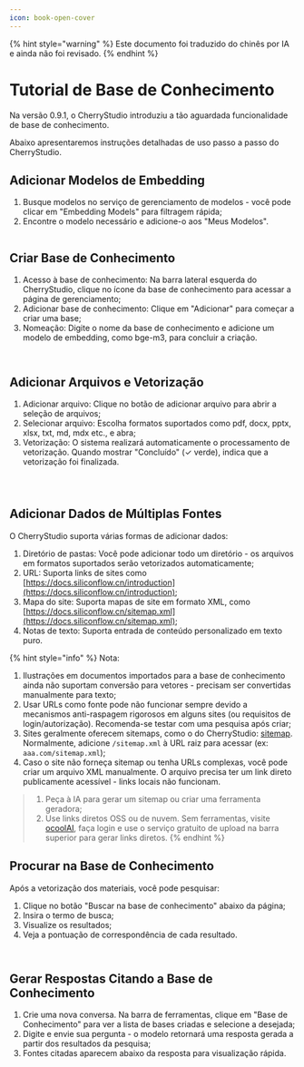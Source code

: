 ```yaml
---
icon: book-open-cover
---
```


{% hint style="warning" %}
Este documento foi traduzido do chinês por IA e ainda não foi revisado.
{% endhint %}

# Tutorial de Base de Conhecimento

Na versão 0.9.1, o CherryStudio introduziu a tão aguardada funcionalidade de base de conhecimento.

Abaixo apresentaremos instruções detalhadas de uso passo a passo do CherryStudio.

## Adicionar Modelos de Embedding

1. Busque modelos no serviço de gerenciamento de modelos - você pode clicar em "Embedding Models" para filtragem rápida;
2. Encontre o modelo necessário e adicione-o aos "Meus Modelos".

<figure><img src="../.gitbook/assets/image.webp" alt=""><figcaption></figcaption></figure>

## Criar Base de Conhecimento

1. Acesso à base de conhecimento: Na barra lateral esquerda do CherryStudio, clique no ícone da base de conhecimento para acessar a página de gerenciamento;
2. Adicionar base de conhecimento: Clique em "Adicionar" para começar a criar uma base;
3. Nomeação: Digite o nome da base de conhecimento e adicione um modelo de embedding, como bge-m3, para concluir a criação.

<figure><img src="../.gitbook/assets/image-1 (1).webp" alt=""><figcaption></figcaption></figure>

<figure><img src="../.gitbook/assets/image-2 (1).webp" alt=""><figcaption></figcaption></figure>

## Adicionar Arquivos e Vetorização

1. Adicionar arquivo: Clique no botão de adicionar arquivo para abrir a seleção de arquivos;
2. Selecionar arquivo: Escolha formatos suportados como pdf, docx, pptx, xlsx, txt, md, mdx etc., e abra;
3. Vetorização: O sistema realizará automaticamente o processamento de vetorização. Quando mostrar "Concluído" (✓ verde), indica que a vetorização foi finalizada.

<figure><img src="../.gitbook/assets/image-3.webp" alt=""><figcaption></figcaption></figure>

<figure><img src="../.gitbook/assets/image-4.webp" alt=""><figcaption></figcaption></figure>

<figure><img src="../.gitbook/assets/image-5.webp" alt=""><figcaption></figcaption></figure>

## Adicionar Dados de Múltiplas Fontes

O CherryStudio suporta várias formas de adicionar dados:

1. Diretório de pastas: Você pode adicionar todo um diretório - os arquivos em formatos suportados serão vetorizados automaticamente;
2. URL: Suporta links de sites como [https://docs.siliconflow.cn/introduction](https://docs.siliconflow.cn/introduction);
3. Mapa do site: Suporta mapas de site em formato XML, como [https://docs.siliconflow.cn/sitemap.xml](https://docs.siliconflow.cn/sitemap.xml);
4. Notas de texto: Suporta entrada de conteúdo personalizado em texto puro.

{% hint style="info" %}
Nota:

1. Ilustrações em documentos importados para a base de conhecimento ainda não suportam conversão para vetores - precisam ser convertidas manualmente para texto;
2. Usar URLs como fonte pode não funcionar sempre devido a mecanismos anti-raspagem rigorosos em alguns sites (ou requisitos de login/autorização). Recomenda-se testar com uma pesquisa após criar;
3. Sites geralmente oferecem sitemaps, como o do CherryStudio: [sitemap](https://docs.cherry-ai.com/sitemap-pages.xml). Normalmente, adicione `/sitemap.xml` à URL raiz para acessar (ex: `aaa.com/sitemap.xml`);
4. Caso o site não forneça sitemap ou tenha URLs complexas, você pode criar um arquivo XML manualmente. O arquivo precisa ter um link direto publicamente acessível - links locais não funcionam.

> 1) Peça à IA para gerar um sitemap ou criar uma ferramenta geradora;
> 2) Use links diretos OSS ou de nuvem. Sem ferramentas, visite [ocoolAI](https://one.ocoolai.com/login), faça login e use o serviço gratuito de upload na barra superior para gerar links diretos.
{% endhint %}

## Procurar na Base de Conhecimento

Após a vetorização dos materiais, você pode pesquisar:

1. Clique no botão "Buscar na base de conhecimento" abaixo da página;
2. Insira o termo de busca;
3. Visualize os resultados;
4. Veja a pontuação de correspondência de cada resultado.

<figure><img src="../.gitbook/assets/image-7.webp" alt=""><figcaption></figcaption></figure>

<figure><img src="../.gitbook/assets/image-8.webp" alt=""><figcaption></figcaption></figure>

## Gerar Respostas Citando a Base de Conhecimento

1. Crie uma nova conversa. Na barra de ferramentas, clique em "Base de Conhecimento" para ver a lista de bases criadas e selecione a desejada;
2. Digite e envie sua pergunta - o modelo retornará uma resposta gerada a partir dos resultados da pesquisa;
3. Fontes citadas aparecem abaixo da resposta para visualização rápida.

<figure><img src="../.gitbook/assets/image-9.webp" alt=""><figcaption></figcaption></figure>

<figure><img src="../.gitbook/assets/image-10.webp" alt=""><figcaption></figcaption></figure>